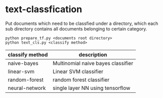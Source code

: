 # text-classfication

Put documents which need to be classfied under a directory, which each sub directory contains all documents belonging to certain category.
```
python prepare_tf.py <documents root directory>
python text_cls.py <classify method>
```
| classify method | description |
| --------------- | ----------- |
| naive-bayes | Multinomial naive bayes classifier |
| linear-svm | Linear SVM classifier |
| random-forest | random forest classifier |
| neural-network | single layer NN using tensorflow |
